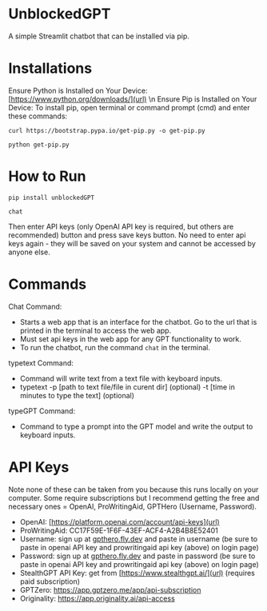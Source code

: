 # UnblockedGPT
A simple Streamlit chatbot that can be installed via pip.

# Installations
Ensure Python is Installed on Your Device: [https://www.python.org/downloads/](url) \n
Ensure Pip is Installed on Your Device:
To install pip, open terminal or command prompt (cmd) and enter these commands:
```
curl https://bootstrap.pypa.io/get-pip.py -o get-pip.py
```
```
python get-pip.py
```

# How to Run
```
pip install unblockedGPT
```
```
chat
```
Then enter API keys (only OpenAI API key is required, but others are recommended) button and press save keys button. No need to enter api keys again - they will be saved on your system and cannot be accessed by anyone else. 

# Commands
Chat Command:
- Starts a web app that is an interface for the chatbot. Go to the url that is printed in the terminal to access the web app. 
- Must set api keys in the web app for any GPT functionality to work.
- To run the chatbot, run the command `chat` in the terminal.

typetext Command:
- Command will write text from a text file with keyboard inputs. 
- typetext -p [path to text file/file in curent dir] (optional) -t [time in minutes to type the text] (optional)

typeGPT Command:
- Command to type a prompt into the GPT model and write the output to keyboard inputs.

# API Keys
Note none of these can be taken from you because this runs locally on your computer. Some require subscriptions but I recommend getting the free and necessary ones = OpenAI, ProWritingAid, GPTHero (Username, Password).
- OpenAI: [https://platform.openai.com/account/api-keys](url)
- ProWritingAid: CC17F59E-1F6F-43EF-ACF4-A2B4B8E52401
- Username: sign up at [gpthero.fly.dev](url) and paste in username (be sure to paste in openai API key and prowritingaid api key (above) on login page)
- Password: sign up at [gpthero.fly.dev](url) and paste in password (be sure to paste in openai API key and prowritingaid api key (above) on login page)
- StealthGPT API Key: get from [https://www.stealthgpt.ai/](url) (requires paid subscription)
- GPTZero: https://app.gptzero.me/app/api-subscription
- Originality: https://app.originality.ai/api-access
